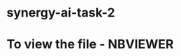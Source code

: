 # synergy-ai-task-2
# To view the file - <a src="https://nbviewer.jupyter.org/github/AasimBaig/synergy-ai-task-2/blob/main/mnist-train.ipynb">NBVIEWER</a>
